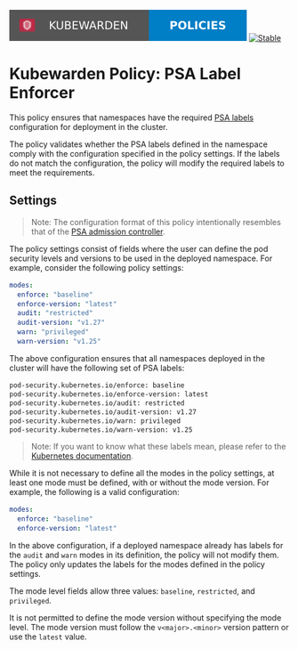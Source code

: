 [![Kubewarden Policy Repository](https://github.com/kubewarden/community/blob/main/badges/kubewarden-policies.svg)](https://github.com/kubewarden/community/blob/main/REPOSITORIES.md#policy-scope)
[![Stable](https://img.shields.io/badge/status-stable-brightgreen?style=for-the-badge)](https://github.com/kubewarden/community/blob/main/REPOSITORIES.md#stable)

# Kubewarden Policy: PSA Label Enforcer

This policy ensures that namespaces have the required
[PSA labels](https://kubernetes.io/docs/concepts/security/pod-security-admission/)
configuration for deployment in the cluster.

The policy validates whether the PSA labels defined in the namespace comply with
the configuration specified in the policy settings. If the labels do not match
the configuration, the policy will modify the required labels to meet the requirements.

## Settings

> Note: The configuration format of this policy intentionally resembles that of the
[PSA admission controller](https://kubernetes.io/docs/tasks/configure-pod-container/enforce-standards-admission-controller/#configure-the-admission-controller).

The policy settings consist of fields where the user can define the pod security
levels and versions to be used in the deployed namespace. For example, consider
the following policy settings:

```yaml
modes:
  enforce: "baseline"
  enforce-version: "latest"
  audit: "restricted"
  audit-version: "v1.27"
  warn: "privileged"
  warn-version: "v1.25"
```

The above configuration ensures that all namespaces deployed in the cluster will
have the following set of PSA labels:

```
pod-security.kubernetes.io/enforce: baseline
pod-security.kubernetes.io/enforce-version: latest
pod-security.kubernetes.io/audit: restricted
pod-security.kubernetes.io/audit-version: v1.27
pod-security.kubernetes.io/warn: privileged
pod-security.kubernetes.io/warn-version: v1.25
```

> Note: If you want to know what these labels mean, please refer to the
[Kubernetes documentation](https://kubernetes.io/docs/concepts/security/pod-security-admission/).

While it is not necessary to define all the modes in the policy settings, at least
one mode must be defined, with or without the mode version. For example, the
following is a valid configuration:

```yaml
modes:
  enforce: "baseline"
  enforce-version: "latest"
```

In the above configuration, if a deployed namespace already has labels for the `audit`
and `warn` modes in its definition, the policy will not modify them. The policy only
updates the labels for the modes defined in the policy settings.

The mode level fields allow three values: `baseline`, `restricted`, and `privileged`.

It is not permitted to define the mode version without specifying the mode level.
The mode version must follow the `v<major>.<minor>` version pattern or use the `latest` value.
